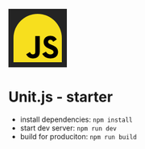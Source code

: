 ![](./src/public/favicon.png)

# Unit.js - starter

- install dependencies: `npm install`
- start dev server: `npm run dev`
- build for produciton: `npm run build`
